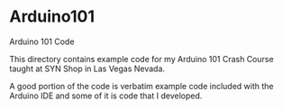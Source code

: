 # Arduino101
Arduino 101 Code

This directory contains example code for my Arduino 101 Crash Course taught at SYN Shop in Las Vegas Nevada.

A good portion of the code is verbatim example code included with the Arduino IDE and some of it is code that I developed.
